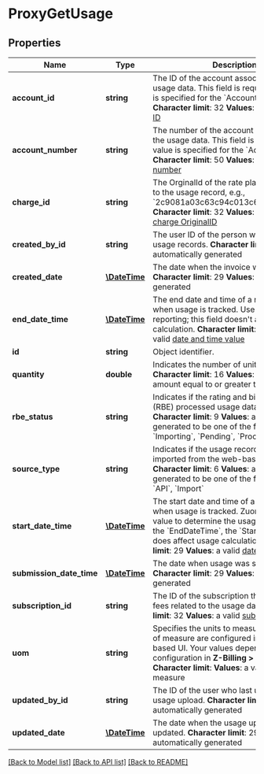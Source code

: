 # ProxyGetUsage

## Properties
Name | Type | Description | Notes
------------ | ------------- | ------------- | -------------
**account_id** | **string** | The ID of the account associated with the usage data. This field is required if no value is specified for the &#x60;AccountNumber&#x60; field. **Character limit**: 32 **Values**: a valid [account ID](https://knowledgecenter.zuora.com/DC_Developers/SOAP_API/E1_SOAP_API_Object_Reference/Account) | [optional] 
**account_number** | **string** | The number of the account associated with the usage data. This field is required if no value is specified for the &#x60;AccountId&#x60; field. **Character limit**: 50 **Values**: a valid [account number](https://knowledgecenter.zuora.com/DC_Developers/SOAP_API/E1_SOAP_API_Object_Reference/Account) | [optional] 
**charge_id** | **string** | The OrginalId of the rate plan charge related to the usage record, e.g., &#x60;2c9081a03c63c94c013c6873357a0117&#x60; **Character limit**: 32 **Values**: a valid [rate plan charge OriginalID](https://knowledgecenter.zuora.com/DC_Developers/SOAP_API/E1_SOAP_API_Object_Reference/RatePlanCharge) | [optional] 
**created_by_id** | **string** | The user ID of the person who uploaded the usage records. **Character limit**: 32 **Values**: automatically generated | [optional] 
**created_date** | [**\DateTime**](\DateTime.md) | The date when the invoice was generated. **Character limit**: 29 **Values**: automatically generated | [optional] 
**end_date_time** | [**\DateTime**](\DateTime.md) | The end date and time of a range of time when usage is tracked. Use this field for reporting; this field doesn&#39;t affect usage calculation. **Character limit**: 29 **Values**: a valid [date and time value](https://knowledgecenter.zuora.com/CB_Billing/WA_Dates_in_Zuora/A_Date_and_dateTime_Format) | [optional] 
**id** | **string** | Object identifier. | [optional] 
**quantity** | **double** | Indicates the number of units used. **Character limit**: 16 **Values**: a valid decimal amount equal to or greater than 0 | [optional] 
**rbe_status** | **string** | Indicates if the rating and billing engine (RBE) processed usage data for an invoice. **Character limit**: 9 **Values**: automatically generated to be one of the following values: &#x60;Importing&#x60;, &#x60;Pending&#x60;, &#x60;Processed&#x60; | [optional] 
**source_type** | **string** | Indicates if the usage records were imported from the web-based UI or the API. **Character limit**: 6 **Values**: automatically generated to be one of the following values: &#x60;API&#x60;, &#x60;Import&#x60; | [optional] 
**start_date_time** | [**\DateTime**](\DateTime.md) | The start date and time of a range of time when usage is tracked. Zuora uses this field value to determine the usage date. Unlike the &#x60;EndDateTime&#x60;, the &#x60;StartDateTime&#x60; field does affect usage calculation. **Character limit**: 29 **Values**: a valid [date and time value](https://knowledgecenter.zuora.com/CB_Billing/WA_Dates_in_Zuora/A_Date_and_dateTime_Format) | [optional] 
**submission_date_time** | [**\DateTime**](\DateTime.md) | The date when usage was submitted. **Character limit**: 29 **Values**: automatically generated | [optional] 
**subscription_id** | **string** | The ID of the subscription that contains the fees related to the usage data. **Character limit**: 32 **Values**: a valid [subscription ID](https://knowledgecenter.zuora.com/DC_Developers/SOAP_API/E1_SOAP_API_Object_Reference/Subscription) | [optional] 
**uom** | **string** | Specifies the units to measure usage. Units of measure are configured in the web-based UI. Your values depend on your configuration in **Z-Billing &gt; Settings**. **Character limit**: **Values**: a valid unit of measure | [optional] 
**updated_by_id** | **string** | The ID of the user who last updated the usage upload. **Character limit**: 32 **Values**: automatically generated | [optional] 
**updated_date** | [**\DateTime**](\DateTime.md) | The date when the usage upload was last updated. **Character limit**: 29 **Values**: automatically generated | [optional] 

[[Back to Model list]](../README.md#documentation-for-models) [[Back to API list]](../README.md#documentation-for-api-endpoints) [[Back to README]](../README.md)


